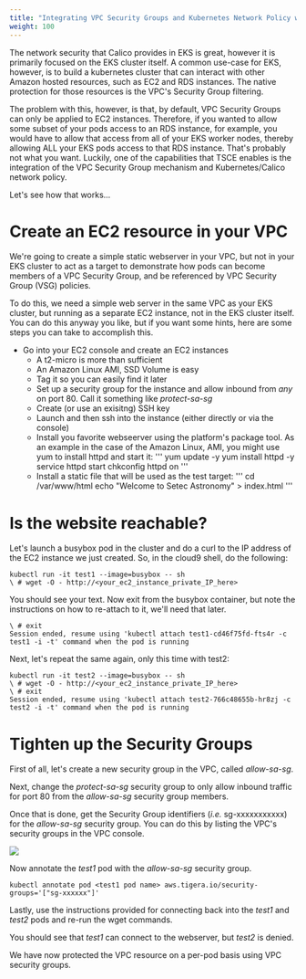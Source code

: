```yaml
---
title: "Integrating VPC Security Groups and Kubernetes Network Policy with TSCE"
weight: 100
---
```


The network security that Calico provides in EKS is great, however it is primarily focused on the EKS cluster itself.  A common use-case for EKS, however, is to build a kubernetes cluster that can interact with other Amazon hosted resources, such as EC2 and RDS instances.  The native protection for those resources is the VPC's Security Group filtering.

The problem with this, however, is that, by default, VPC Security Groups can only be applied to EC2 instances.  Therefore, if you wanted to allow some subset of your pods access to an RDS instance, for example, you would have to allow that access from all of your EKS worker nodes, thereby allowing ALL your EKS pods access to that RDS instance.  That's probably not what you want.  Luckily, one of the capabilities that TSCE enables is the integration of the VPC Security Group mechanism and Kubernetes/Calico network policy.

Let's see how that works...

# Create an EC2 resource in your VPC

We're going to create a simple static webserver in your VPC, but not in your EKS cluster to act as a target to demonstrate how pods can become members of a VPC Security Group, and be referenced by VPC Security Group (VSG) policies.

To do this, we need a simple web server in the same VPC as your EKS cluster, but running as a separate EC2 instance, not in the EKS cluster itself.  You can do this anyway you like, but if you want some hints, here are some steps you can take to accomplish this.

* Go into your EC2 console and create an EC2 instances
  * A t2-micro is more than sufficient
  * An Amazon Linux AMI, SSD Volume is easy
  * Tag it so you can easily find it later
  * Set up a security group for the instance and allow inbound from *any* on port 80.  Call it something like *protect-sa-sg*
  * Create (or use an exisitng) SSH key
  * Launch and then ssh into the instance (either directly or via the console)
  * Install you favorite webseerver using the platform's package tool. As an example in the case of the Amazon Linux, AMI, you might use yum to install httpd and start it:
  '''
  yum update -y
  yum install httpd -y
  service httpd start
  chkconfig httpd on
  '''
  * Install a static file that will be used as the test target:
  '''
  cd /var/www/html
  echo "<html><body>Welcome to Setec Astronomy</body></html>" > index.html
  '''

# Is the website reachable?

Let's launch a busybox pod in the cluster and do a curl to the IP address of the EC2 instance we just created.  So, in the cloud9 shell, do the following:

```
kubectl run -it test1 --image=busybox -- sh
\ # wget -O - http://<your_ec2_instance_private_IP_here>
```

You should see your text.  Now exit from the busybox container, but note the instructions on how to re-attach to it, we'll need that later.

```
\ # exit
Session ended, resume using 'kubectl attach test1-cd46f75fd-fts4r -c test1 -i -t' command when the pod is running
```

Next, let's repeat the same again, only this time with test2:

```
kubectl run -it test2 --image=busybox -- sh
\ # wget -O - http://<your_ec2_instance_private_IP_here>
\ # exit
Session ended, resume using 'kubectl attach test2-766c48655b-hr8zj -c test2 -i -t' command when the pod is running
```

# Tighten up the Security Groups

First of all, let's create a new security group in the VPC, called *allow-sa-sg*.

Next, change the *protect-sa-sg* security group to only allow inbound traffic for port 80 from the *allow-sa-sg* security group members.

Once that is done, get the Security Group identifiers (*i.e.* sg-xxxxxxxxxxx) for the *allow-sa-sg* security group.  You can do this by listing the VPC's security groups in the VPC console.

![](/images/sg-list.png)

Now annotate the *test1* pod with the *allow-sa-sg* security group.

```
kubectl annotate pod <test1 pod name> aws.tigera.io/security-groups='["sg-xxxxxx"]'
```

Lastly, use the instructions provided for connecting back into the *test1* and *test2* pods and re-run the wget commands.  

You should see that *test1* can connect to the webserver, but *test2* is denied.

We have now protected the VPC resource on a per-pod basis using VPC security groups.
